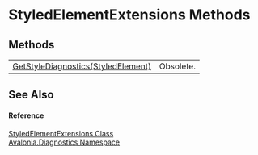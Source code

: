 # StyledElementExtensions Methods




## Methods
<table>
<tr>
<td><a href="M_Avalonia_Diagnostics_StyledElementExtensions_GetStyleDiagnostics">GetStyleDiagnostics(StyledElement)</a></td>
<td>Obsolete.</td>
</tr>
</table>

## See Also


#### Reference
<a href="T_Avalonia_Diagnostics_StyledElementExtensions">StyledElementExtensions Class</a>  
<a href="N_Avalonia_Diagnostics">Avalonia.Diagnostics Namespace</a>  
